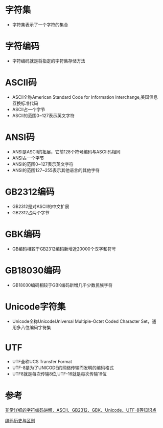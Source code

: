 # 字符集

* 字符集表示了一个字符的集合

# 字符编码

* 字符编码就是将指定的字符集存储方法

# ASCII码

* ASCII全称American Standard Code for Information Interchange,美国信息互换标准代码
* ASCII占一个字节
* ASCII的范围0~127表示英文字符

# ANSI码

* ANSI是ASCII的拓展，它前128个符号编码与ASCII码相同
* ANSI占一个字节
* ANSI的范围0~127表示英文字符
* ANSI的范围127~255表示其他语言的其他字符

# GB2312编码

* GB2312是对ASCII的中文扩展
* GB2312占两个字节

# GBK编码

* GB编码相较于GB2312编码新增近20000个汉字和符号

# GB18030编码

* GB18030编码相较于GBK编码新增几千少数民族字符

# Unicode字符集

* Unicode全称UnicodeUniversal Multiple-Octet Coded Character Set，通用多八位编码字符集

# UTF

* UTF全称UCS Transfer Format
* UTF-8是为了UNICODE的网络传输而发明的编码格式
* UTF8就是每次传输8位,UTF-16就是每次传输16位

# 参考

[非常详细的字符编码讲解，ASCII、GB2312、GBK、Unicode、UTF-8等知识点](https://www.bilibili.com/video/BV1gZ4y1x7p7?from=search&seid=14247211453619371134)

[编码历史与区别](https://www.cnblogs.com/try-catch/p/4545815.html)